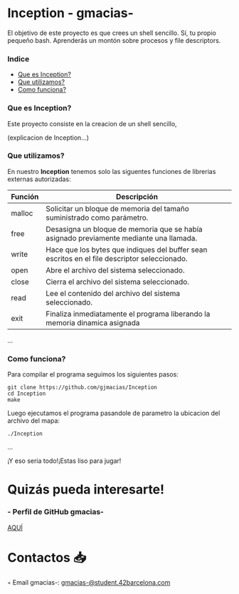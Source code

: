 # Inception - gmacias-
El objetivo de este proyecto es que crees un shell sencillo. Sí, tu propio pequeño bash. Aprenderás un montón sobre procesos y file descriptors.

### Indice
* [Que es Inception?](#que-es-Inception)
* [Que utilizamos?](#que-utilizamos)
* [Como funciona?](#como-funciona)

### Que es Inception?
Este proyecto consiste en la creacion de un shell sencillo,

(explicacion de Inception...)

### Que utilizamos?
En nuestro **Inception** tenemos solo las siguentes funciones de librerias externas autorizadas:

| Función  | Descripción														 			|
|-------|-----------------------------------------------------------------------------------|
| malloc | Solicitar un bloque de memoria del tamaño suministrado como parámetro.     													|
| free | Desasigna un bloque de memoria que se había asignado previamente mediante una llamada. 											|
| write | Hace que los bytes que indiques del buffer sean escritos en el file descriptor seleccionado.								|
| open |  Abre el archivo del sistema seleccionado.													|
| close |  Cierra el archivo del sistema seleccionado.               											|
| read |  Lee el contenido del archivo del sistema seleccionado.               									|
| exit | Finaliza inmediatamente el programa liberando la memoria dinamica asignada        |

...


### Como funciona?

Para compilar el programa seguimos los siguientes pasos:

	git clone https://github.com/gjmacias/Inception
	cd Inception
	make
Luego ejecutamos el programa pasandole de parametro la ubicacion del archivo del mapa:

	./Inception

...

¡Y eso seria todo!¡Estas liso para jugar!

# Quizás pueda interesarte!

### - Perfil de GitHub gmacias-
[AQUÍ](https://github.com/gjmacias)

# Contactos 📥

◦ Email gmacias-: gmacias-@student.42barcelona.com

[1]: https://www.42barcelona.com/ "42 BCN"
